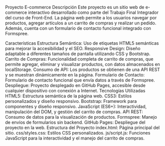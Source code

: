Proyecto E-commerce
Descripción
Este proyecto es un sitio web de e-commerce interactivo desarrollado como parte del Trabajo Final Integrador del curso de Front-End. La página web permite a los usuarios navegar por productos, agregar artículos a un carrito de compras y realizar un pedido. Además, cuenta con un formulario de contacto funcional integrado con Formspree.

Características
Estructura Semántica: Uso de etiquetas HTML5 semánticas para mejorar la accesibilidad y el SEO.
Responsive Design: Diseño adaptable a diferentes tamaños de pantalla utilizando CSS y Bootstrap.
Carrito de Compras: Funcionalidad completa de carrito de compras, que permite agregar, eliminar y visualizar productos, con datos almacenados en localStorage.
Consumo de API: Los productos se obtienen de una API REST y se muestran dinámicamente en la página.
Formulario de Contacto: Formulario de contacto funcional que envía datos a través de Formspree.
Despliegue: Proyecto desplegado en GitHub Pages, accesible desde cualquier dispositivo con conexión a Internet.
Tecnologías Utilizadas
HTML5: Estructura semántica de la página web.
CSS3: Estilos personalizados y diseño responsivo.
Bootstrap: Framework para componentes y diseño responsivo.
JavaScript (ES6+): Interactividad, manipulación del DOM, y gestión del carrito de compras.
API REST: Consumo de datos para la visualización de productos.
Formspree: Manejo de envíos de formularios sin backend.
GitHub Pages: Despliegue del proyecto en la web.
Estructura del Proyecto
index.html: Página principal del sitio.
css/styles.css: Estilos CSS personalizados.
js/script.js: Funciones JavaScript para la interactividad y el manejo del carrito de compras.

